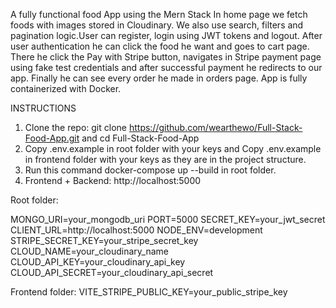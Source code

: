 A fully functional food App using the Mern Stack In home page we fetch foods with images stored in Cloudinary. We also use search, filters and pagination logic.User can register, login using JWT tokens and logout.  After user authentication he can click the food he want and goes to cart page. There he click the Pay with Stripe button, navigates in Stripe payment page using fake test credentials and after successful payment he redirects to our app. Finally he can see every order he made in orders page. App is fully containerized with Docker.

INSTRUCTIONS 
1. Clone the repo:
 git clone https://github.com/wearthewo/Full-Stack-Food-App.git and
 cd Full-Stack-Food-App
2. Copy .env.example in root folder with your keys and Copy .env.example in frontend folder with your keys as they are in the project structure.
3. Run this command docker-compose up --build in root folder.
4. Frontend + Backend: http://localhost:5000

Root folder:

MONGO_URI=your_mongodb_uri
PORT=5000
SECRET_KEY=your_jwt_secret
CLIENT_URL=http://localhost:5000
NODE_ENV=development
STRIPE_SECRET_KEY=your_stripe_secret_key
CLOUD_NAME=your_cloudinary_name
CLOUD_API_KEY=your_cloudinary_api_key
CLOUD_API_SECRET=your_cloudinary_api_secret 

Frontend folder: 
VITE_STRIPE_PUBLIC_KEY=your_public_stripe_key
